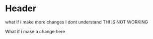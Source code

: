 # Header
what if i make more changes
I dont understand
THI IS NOT WORKING

What if i make a change here